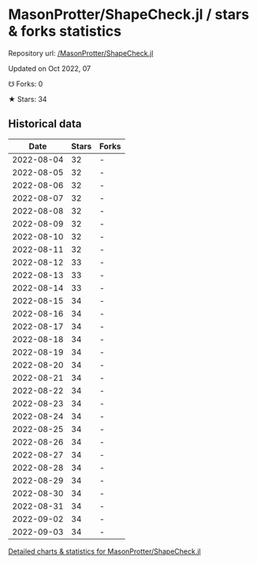 # MasonProtter/ShapeCheck.jl / stars & forks statistics

Repository url: [/MasonProtter/ShapeCheck.jl](https://github.com/MasonProtter/ShapeCheck.jl)

Updated on Oct 2022, 07

☋ Forks: 0

★ Stars: 34

## Historical data
| Date | Stars | Forks |
|------|-------|-------|
| 2022-08-04 | 32 | - | 
| 2022-08-05 | 32 | - | 
| 2022-08-06 | 32 | - | 
| 2022-08-07 | 32 | - | 
| 2022-08-08 | 32 | - | 
| 2022-08-09 | 32 | - | 
| 2022-08-10 | 32 | - | 
| 2022-08-11 | 32 | - | 
| 2022-08-12 | 33 | - | 
| 2022-08-13 | 33 | - | 
| 2022-08-14 | 33 | - | 
| 2022-08-15 | 34 | - | 
| 2022-08-16 | 34 | - | 
| 2022-08-17 | 34 | - | 
| 2022-08-18 | 34 | - | 
| 2022-08-19 | 34 | - | 
| 2022-08-20 | 34 | - | 
| 2022-08-21 | 34 | - | 
| 2022-08-22 | 34 | - | 
| 2022-08-23 | 34 | - | 
| 2022-08-24 | 34 | - | 
| 2022-08-25 | 34 | - | 
| 2022-08-26 | 34 | - | 
| 2022-08-27 | 34 | - | 
| 2022-08-28 | 34 | - | 
| 2022-08-29 | 34 | - | 
| 2022-08-30 | 34 | - | 
| 2022-08-31 | 34 | - | 
| 2022-09-02 | 34 | - | 
| 2022-09-03 | 34 | - | 


[Detailed charts & statistics for MasonProtter/ShapeCheck.jl](https://reviewgithub.com/rep/MasonProtter/ShapeCheck.jl)

